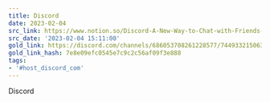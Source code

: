 ```yaml
---
title: Discord
date: 2023-02-04
src_link: https://www.notion.so/Discord-A-New-Way-to-Chat-with-Friends-Communities-a98d7b5528214240af635b6813b0d91a
src_date: '2023-02-04 15:11:00'
gold_link: https://discord.com/channels/686053708261228577/744933215063638183/1069223966096506900
gold_link_hash: 7e8e09efc0545e7c9c2c56af09f3e888
tags:
- '#host_discord_com'
---
```




 





 


 
Discord